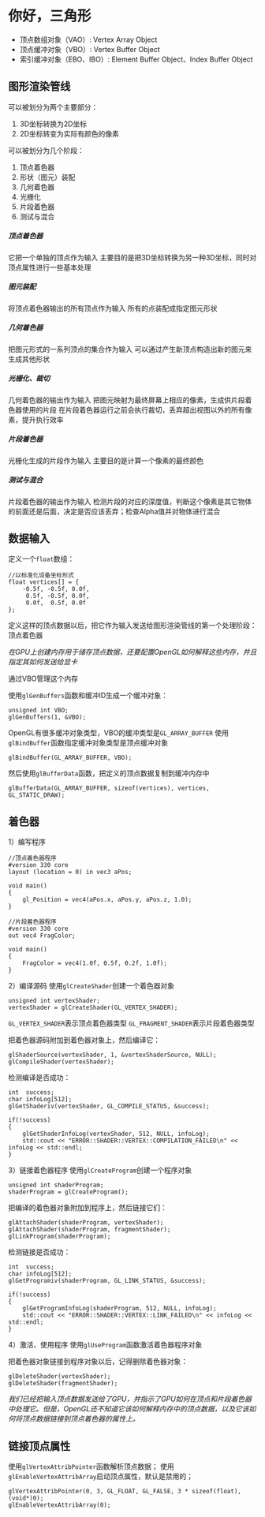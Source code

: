 # 你好，三角形
* 顶点数组对象（VAO）: Vertex Array Object
* 顶点缓冲对象（VBO）: Vertex Buffer Object
* 索引缓冲对象（EBO、IBO）: Element Buffer Object、Index Buffer Object

## 图形渲染管线
可以被划分为两个主要部分：
1. 3D坐标转换为2D坐标
2. 2D坐标转变为实际有颜色的像素

可以被划分为几个阶段：
1. 顶点着色器
2. 形状（图元）装配
3. 几何着色器
4. 光栅化
5. 片段着色器
6. 测试与混合

##### 顶点着色器
它把一个单独的顶点作为输入
主要目的是把3D坐标转换为另一种3D坐标，同时对顶点属性进行一些基本处理

##### 图元装配
将顶点着色器输出的所有顶点作为输入
所有的点装配成指定图元形状

##### 几何着色器
把图元形式的一系列顶点的集合作为输入
可以通过产生新顶点构造出新的图元来生成其他形状

##### 光栅化、裁切
几何着色器的输出作为输入
把图元映射为最终屏幕上相应的像素，生成供片段着色器使用的片段
在片段着色器运行之前会执行裁切，丢弃超出视图以外的所有像素，提升执行效率

##### 片段着色器
光栅化生成的片段作为输入
主要目的是计算一个像素的最终颜色

##### 测试与混合
片段着色器的输出作为输入
检测片段的对应的深度值，判断这个像素是其它物体的前面还是后面，决定是否应该丢弃；检查Alpha值并对物体进行混合

## 数据输入
定义一个`float`数组：
```
//以标准化设备坐标形式
float vertices[] = {
    -0.5f, -0.5f, 0.0f,
     0.5f, -0.5f, 0.0f,
     0.0f,  0.5f, 0.0f
};
```
定义这样的顶点数据以后，把它作为输入发送给图形渲染管线的第一个处理阶段：顶点着色器

*在GPU上创建内存用于储存顶点数据，还要配置OpenGL如何解释这些内存，并且指定其如何发送给显卡*

通过VBO管理这个内存

使用`glGenBuffers`函数和缓冲ID生成一个缓冲对象：
```
unsigned int VBO;
glGenBuffers(1, &VBO);
```

OpenGL有很多缓冲对象类型，VBO的缓冲类型是`GL_ARRAY_BUFFER`
使用`glBindBuffer`函数指定缓冲对象类型是顶点缓冲对象
```
glBindBuffer(GL_ARRAY_BUFFER, VBO);
```

然后使用`glBufferData`函数，把定义的顶点数据复制到缓冲内存中
```
glBufferData(GL_ARRAY_BUFFER, sizeof(vertices), vertices, GL_STATIC_DRAW);
```

## 着色器
1）编写程序

```
//顶点着色器程序
#version 330 core
layout (location = 0) in vec3 aPos;

void main()
{
    gl_Position = vec4(aPos.x, aPos.y, aPos.z, 1.0);
}

//片段着色器程序
#version 330 core
out vec4 FragColor;

void main()
{
    FragColor = vec4(1.0f, 0.5f, 0.2f, 1.0f);
} 
```

2）编译源码
使用`glCreateShader`创建一个着色器对象
```
unsigned int vertexShader;
vertexShader = glCreateShader(GL_VERTEX_SHADER);
```
`GL_VERTEX_SHADER`表示顶点着色器类型
`GL_FRAGMENT_SHADER`表示片段着色器类型

把着色器源码附加到着色器对象上，然后编译它：
```
glShaderSource(vertexShader, 1, &vertexShaderSource, NULL);
glCompileShader(vertexShader);
```

检测编译是否成功：
```
int  success;
char infoLog[512];
glGetShaderiv(vertexShader, GL_COMPILE_STATUS, &success);

if(!success)
{
    glGetShaderInfoLog(vertexShader, 512, NULL, infoLog);
    std::cout << "ERROR::SHADER::VERTEX::COMPILATION_FAILED\n" << infoLog << std::endl;
}
```

3）链接着色器程序
使用`glCreateProgram`创建一个程序对象
```
unsigned int shaderProgram;
shaderProgram = glCreateProgram();
```

把编译的着色器对象附加到程序上，然后链接它们：
```
glAttachShader(shaderProgram, vertexShader);
glAttachShader(shaderProgram, fragmentShader);
glLinkProgram(shaderProgram);
```

检测链接是否成功：
```
int  success;
char infoLog[512];
glGetProgramiv(shaderProgram, GL_LINK_STATUS, &success);

if(!success)
{
    glGetProgramInfoLog(shaderProgram, 512, NULL, infoLog);
    std::cout << "ERROR::SHADER::VERTEX::LINK_FAILED\n" << infoLog << std::endl;
}
```

4）激活、使用程序
使用`glUseProgram`函数激活着色器程序对象

把着色器对象链接到程序对象以后，记得删除着色器对象：
```
glDeleteShader(vertexShader);
glDeleteShader(fragmentShader);
```

*我们已经把输入顶点数据发送给了GPU，并指示了GPU如何在顶点和片段着色器中处理它。但是，OpenGL还不知道它该如何解释内存中的顶点数据，以及它该如何将顶点数据链接到顶点着色器的属性上。*

## 链接顶点属性
使用`glVertexAttribPointer`函数解析顶点数据；
使用`glEnableVertexAttribArray`启动顶点属性，默认是禁用的；
```
glVertexAttribPointer(0, 3, GL_FLOAT, GL_FALSE, 3 * sizeof(float), (void*)0);
glEnableVertexAttribArray(0);
```